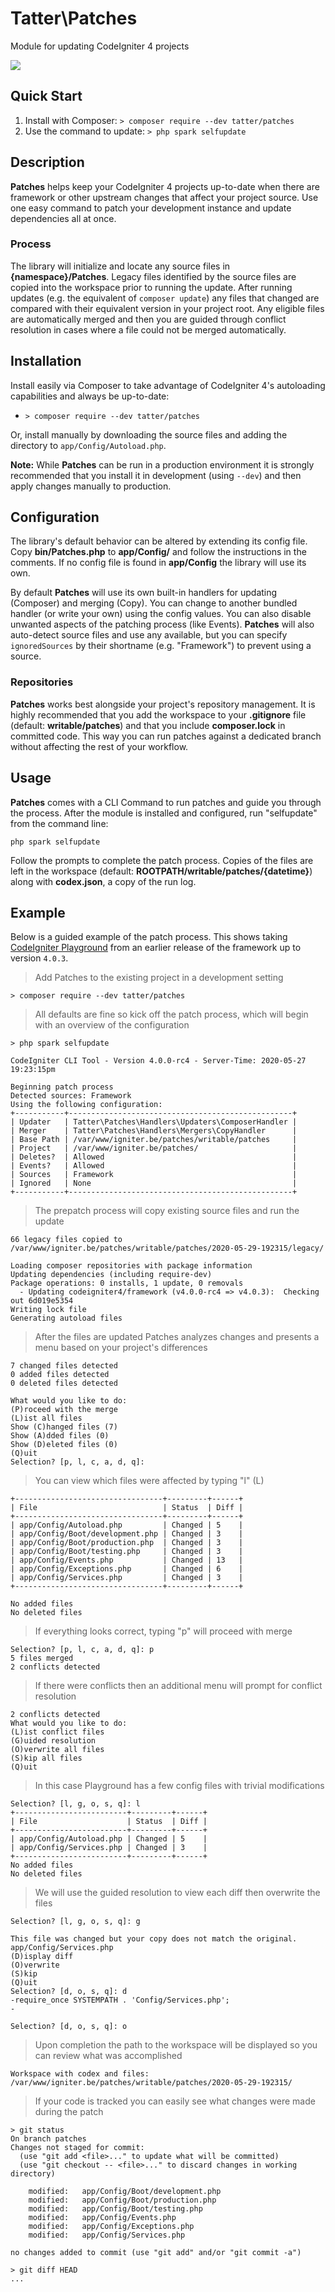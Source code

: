 # Tatter\Patches
Module for updating CodeIgniter 4 projects

[![](https://github.com/tattersoftware/codeigniter4-patches/workflows/PHP%20Unit%20Tests/badge.svg)](https://github.com/tattersoftware/codeigniter4-patches/actions?query=workflow%3A%22PHP+Unit+Tests%22)

## Quick Start

1. Install with Composer: `> composer require --dev tatter/patches`
2. Use the command to update: `> php spark selfupdate`

## Description

**Patches** helps keep your CodeIgniter 4 projects up-to-date when there are framework or
other upstream changes that affect your project source. Use one easy command to patch your
development instance and update dependencies all at once.

### Process

The library will initialize and locate any source files in **{namespace}/Patches**. Legacy
files identified by the source files are copied into the workspace prior to running the update.
After running updates (e.g. the equivalent of `composer update`) any files that changed are
compared with their equivalent version in your project root. Any eligible files are automatically
merged and then you are guided through conflict resolution in cases where a file could not be
merged automatically.

## Installation

Install easily via Composer to take advantage of CodeIgniter 4's autoloading capabilities
and always be up-to-date:
* `> composer require --dev tatter/patches`

Or, install manually by downloading the source files and adding the directory to
`app/Config/Autoload.php`.

**Note:** While **Patches** can be run in a production environment it is strongly recommended
that you install it in development (using `--dev`) and then apply changes manually to production.

## Configuration

The library's default behavior can be altered by extending its config file. Copy
**bin/Patches.php** to **app/Config/** and follow the instructions
in the comments. If no config file is found in **app/Config** the library will use its own.

By default **Patches** will use its own built-in handlers for updating (Composer) and merging
(Copy). You can change to another bundled handler (or write your own) using the config values.
You can also disable unwanted aspects of the patching process (like Events). **Patches** will
also auto-detect source files and use any available, but you can specify `ignoredSources` by
their shortname (e.g. "Framework") to prevent using a source.

### Repositories

**Patches** works best alongside your project's repository management. It is highly recommended
that you add the workspace to your **.gitignore** file (default: **writable/patches**) and
that you include **composer.lock** in committed code. This way you can run patches against
a dedicated branch without affecting the rest of your workflow.

## Usage

**Patches** comes with a CLI Command to run patches and guide you through the process. After
the module is installed and configured, run "selfupdate" from the command line:

	php spark selfupdate

Follow the prompts to complete the patch process. Copies of the files are left in the workspace
(default: **ROOTPATH/writable/patches/{datetime}**) along with **codex.json**, a copy of the run log.

## Example

Below is a guided example of the patch process. This shows taking [CodeIgniter Playground](https://github.com/codeigniter4projects/playground)
from an earlier release of the framework up to version `4.0.3`.

> Add Patches to the existing project in a development setting

```
> composer require --dev tatter/patches
```
	
> All defaults are fine so kick off the patch process, which will begin with an overview of the configuration

```
> php spark selfupdate

CodeIgniter CLI Tool - Version 4.0.0-rc4 - Server-Time: 2020-05-27 19:23:15pm

Beginning patch process
Detected sources: Framework
Using the following configuration:
+-----------+--------------------------------------------------+
| Updater   | Tatter\Patches\Handlers\Updaters\ComposerHandler |
| Merger    | Tatter\Patches\Handlers\Mergers\CopyHandler      |
| Base Path | /var/www/igniter.be/patches/writable/patches     |
| Project   | /var/www/igniter.be/patches/                     |
| Deletes?  | Allowed                                          |
| Events?   | Allowed                                          |
| Sources   | Framework                                        |
| Ignored   | None                                             |
+-----------+--------------------------------------------------+
```

> The prepatch process will copy existing source files and run the update

```
66 legacy files copied to /var/www/igniter.be/patches/writable/patches/2020-05-29-192315/legacy/

Loading composer repositories with package information
Updating dependencies (including require-dev)         
Package operations: 0 installs, 1 update, 0 removals
  - Updating codeigniter4/framework (v4.0.0-rc4 => v4.0.3):  Checking out 6d019e5354
Writing lock file
Generating autoload files
```

> After the files are updated Patches analyzes changes and presents a menu based on your project's differences

```
7 changed files detected
0 added files detected
0 deleted files detected

What would you like to do:
(P)roceed with the merge
(L)ist all files
Show (C)hanged files (7)
Show (A)dded files (0)
Show (D)eleted files (0)
(Q)uit
Selection? [p, l, c, a, d, q]:
```

> You can view which files were affected by typing "l" (L)

```
+---------------------------------+---------+------+
| File                            | Status  | Diff |
+---------------------------------+---------+------+
| app/Config/Autoload.php         | Changed | 5    |
| app/Config/Boot/development.php | Changed | 3    |
| app/Config/Boot/production.php  | Changed | 3    |
| app/Config/Boot/testing.php     | Changed | 3    |
| app/Config/Events.php           | Changed | 13   |
| app/Config/Exceptions.php       | Changed | 6    |
| app/Config/Services.php         | Changed | 3    |
+---------------------------------+---------+------+

No added files
No deleted files
```

> If everything looks correct, typing "p" will proceed with merge

```
Selection? [p, l, c, a, d, q]: p
5 files merged
2 conflicts detected
```

> If there were conflicts then an additional menu will prompt for conflict resolution

```
2 conflicts detected
What would you like to do:
(L)ist conflict files
(G)uided resolution
(O)verwrite all files
(S)kip all files
(Q)uit
```

> In this case Playground has a few config files with trivial modifications

```
Selection? [l, g, o, s, q]: l
+-------------------------+---------+------+
| File                    | Status  | Diff |
+-------------------------+---------+------+
| app/Config/Autoload.php | Changed | 5    |
| app/Config/Services.php | Changed | 3    |
+-------------------------+---------+------+
No added files
No deleted files
```

> We will use the guided resolution to view each diff then overwrite the files

```
Selection? [l, g, o, s, q]: g

This file was changed but your copy does not match the original.
app/Config/Services.php
(D)isplay diff
(O)verwrite
(S)kip
(Q)uit
Selection? [d, o, s, q]: d
-require_once SYSTEMPATH . 'Config/Services.php';
-

Selection? [d, o, s, q]: o
```

> Upon completion the path to the workspace will be displayed so you can review what was accomplished

```
Workspace with codex and files:
/var/www/igniter.be/patches/writable/patches/2020-05-29-192315/
```

> If your code is tracked you can easily see what changes were made during the patch

```
> git status
On branch patches
Changes not staged for commit:
  (use "git add <file>..." to update what will be committed)
  (use "git checkout -- <file>..." to discard changes in working directory)

	modified:   app/Config/Boot/development.php
	modified:   app/Config/Boot/production.php
	modified:   app/Config/Boot/testing.php
	modified:   app/Config/Events.php
	modified:   app/Config/Exceptions.php
	modified:   app/Config/Services.php

no changes added to commit (use "git add" and/or "git commit -a")

> git diff HEAD
...
```
